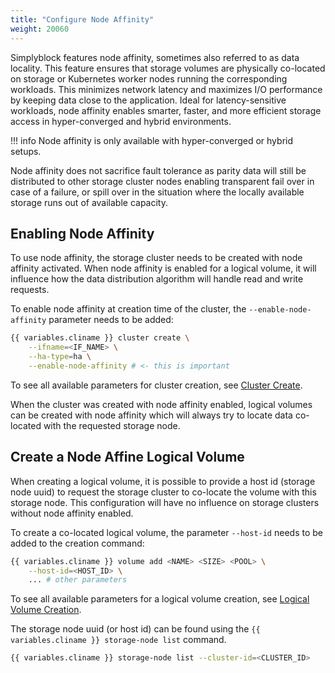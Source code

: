 ```yaml
---
title: "Configure Node Affinity"
weight: 20060
---
```


Simplyblock features node affinity, sometimes also referred to as data locality. This feature ensures that storage
volumes are physically co-located on storage or Kubernetes worker nodes running the corresponding workloads. This
minimizes network latency and maximizes I/O performance by keeping data close to the application. Ideal for
latency-sensitive workloads, node affinity enables smarter, faster, and more efficient storage access in hyper-converged
and hybrid environments.

!!! info
    Node affinity is only available with hyper-converged or hybrid setups.

Node affinity does not sacrifice fault tolerance as parity data will still be distributed to other storage cluster nodes
enabling transparent fail over in case of a failure, or spill over in the situation where the locally available storage
runs out of available capacity.

## Enabling Node Affinity

To use node affinity, the storage cluster needs to be created with node affinity activated. When node affinity is
enabled for a logical volume, it will influence how the data distribution algorithm will handle read and write requests.

To enable node affinity at creation time of the cluster, the `--enable-node-affinity` parameter needs to be added:

```bash title="Enabling node affinity when the cluster is created"
{{ variables.cliname }} cluster create \
    --ifname=<IF_NAME> \
    --ha-type=ha \
    --enable-node-affinity # <- this is important
```

To see all available parameters for cluster creation, see
[Cluster Create](../reference/cli/cluster.md#creates-a-new-cluster).

When the cluster was created with node affinity enabled, logical volumes can be created with node affinity which will
always try to locate data co-located with the requested storage node. 

## Create a Node Affine Logical Volume

When creating a logical volume, it is possible to provide a host id (storage node uuid) to request the storage cluster
to co-locate the volume with this storage node. This configuration will have no influence on storage clusters without
node affinity enabled.

To create a co-located logical volume, the parameter `--host-id` needs to be added to the creation command:

```bash title="Create a node affine logical volume"
{{ variables.cliname }} volume add <NAME> <SIZE> <POOL> \
    --host-id=<HOST_ID> \
    ... # other parameters
```

To see all available parameters for a logical volume creation, see
[Logical Volume Creation](../reference/cli/volume.md#adds-a-new-logical-volume).

The storage node uuid (or host id) can be found using the `{{ variables.cliname }} storage-node list` command.

```bash title="List all storage nodes in a storage cluster"
{{ variables.cliname }} storage-node list --cluster-id=<CLUSTER_ID>
```
